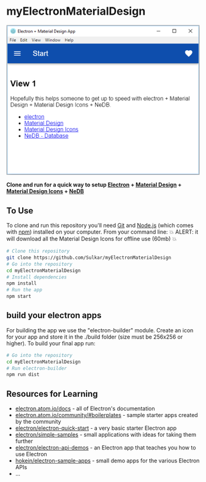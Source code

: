 # myElectronMaterialDesign

![Image of Electron APP](/images/intro.png)

**Clone and run for a quick way to setup [Electron](https://electronjs.org/docs) + [Material Design](https://material.io/components/web/catalog/) + [Material Design Icons](https://material.io/icons/) + [NeDB](https://github.com/louischatriot/nedb)**

## To Use

To clone and run this repository you'll need [Git](https://git-scm.com) and [Node.js](https://nodejs.org/en/download/) (which comes with [npm](http://npmjs.com)) installed on your computer. From your command line:
:boom: ALERT: it will download all the Material Design Icons for offline use (60mb) :boom:

```bash
# Clone this repository
git clone https://github.com/Sulkar/myElectronMaterialDesign
# Go into the repository
cd myElectronMaterialDesign
# Install dependencies
npm install
# Run the app
npm start
```

## build your electron apps
For building the app we use the "electron-builder" module. Create an icon for your app and store it in the ./build folder (size must be 256x256 or higher). To build your final app run:
```bash
# Go into the repository
cd myElectronMaterialDesign
# Run electron-builder
npm run dist
```

## Resources for Learning

- [electron.atom.io/docs](http://electron.atom.io/docs) - all of Electron's documentation
- [electron.atom.io/community/#boilerplates](http://electron.atom.io/community/#boilerplates) - sample starter apps created by the community
- [electron/electron-quick-start](https://github.com/electron/electron-quick-start) - a very basic starter Electron app
- [electron/simple-samples](https://github.com/electron/simple-samples) - small applications with ideas for taking them further
- [electron/electron-api-demos](https://github.com/electron/electron-api-demos) - an Electron app that teaches you how to use Electron
- [hokein/electron-sample-apps](https://github.com/hokein/electron-sample-apps) - small demo apps for the various Electron APIs
- ...
